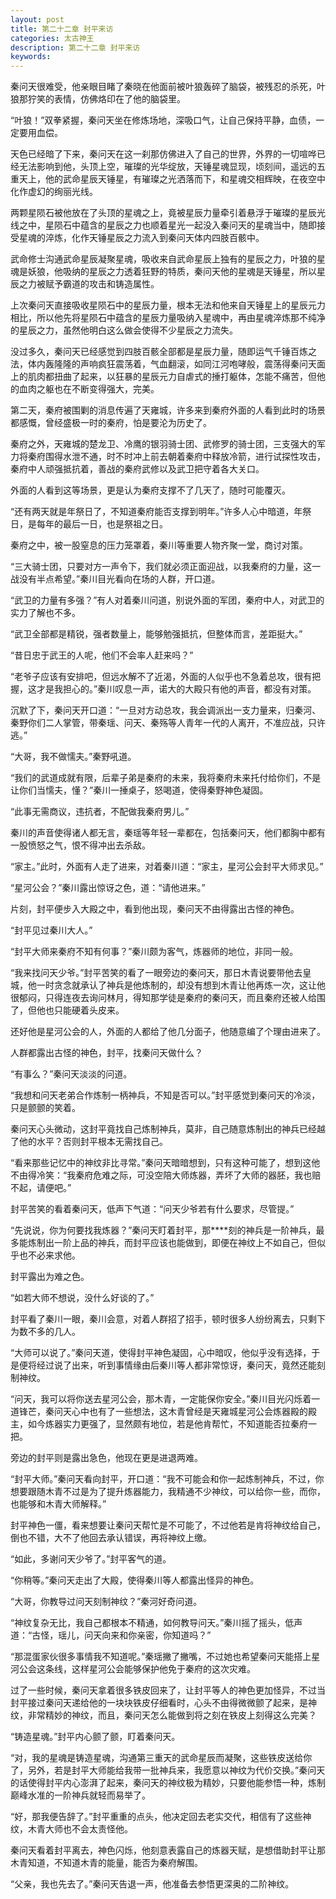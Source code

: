 ```yaml
---
layout: post
title: 第二十二章 封平来访
categories: 太古神王
description: 第二十二章 封平来访
keywords:
---
```


秦问天很难受，他亲眼目睹了秦晓在他面前被叶狼轰碎了脑袋，被残忍的杀死，叶狼那狞笑的表情，仿佛烙印在了他的脑袋里。

“叶狼！”双拳紧握，秦问天坐在修炼场地，深吸口气，让自己保持平静，血债，一定要用血偿。

天色已经暗了下来，秦问天在这一刹那仿佛进入了自己的世界，外界的一切喧哗已经无法影响到他，头顶上空，璀璨的光华绽放，天锤星魂显现，顷刻间，遥远的五重天上，他的武命星辰天锤星，有璀璨之光洒落而下，和星魂交相辉映，在夜空中化作虚幻的绚丽光线。

两颗星陨石被他放在了头顶的星魂之上，竟被星辰力量牵引着悬浮于璀璨的星辰光线之中，星陨石中蕴含的星辰之力也顺着星光一起没入秦问天的星魂当中，随即接受星魂的淬炼，化作天锤星辰之力流入到秦问天体内四肢百骸中。

武命修士沟通武命星辰凝聚星魂，吸收来自武命星辰上独有的星辰之力，叶狼的星魂是妖狼，他吸纳的星辰之力透着狂野的特质，秦问天他的星魂是天锤星，所以星辰之力被赋予霸道的攻击和铸造属性。

上次秦问天直接吸收星陨石中的星辰力量，根本无法和他来自天锤星上的星辰元力相比，所以他先将星陨石中蕴含的星辰力量吸纳入星魂中，再由星魂淬炼那不纯净的星辰之力，虽然他明白这么做会使得不少星辰之力流失。

没过多久，秦问天已经感觉到四肢百骸全部都是星辰力量，随即运气千锤百炼之法，体内轰隆隆的声响疯狂震荡着，气血翻滚，如同江河咆哮般，震荡得秦问天面上的肌肉都扭曲了起来，以狂暴的星辰元力自虐式的捶打躯体，怎能不痛苦，但他的血肉之躯也在不断变得强大，完美。

第二天，秦府被围剿的消息传遍了天雍城，许多来到秦府外面的人看到此时的场景都感慨，曾经盛极一时的秦府，怕是要沦为历史了。

秦府之外，天雍城的楚龙卫、冷鹰的银羽骑士团、武修罗的骑士团，三支强大的军力将秦府围得水泄不通，时不时冲上前去朝着秦府中释放冷箭，进行试探性攻击，秦府中人顽强抵抗着，善战的秦府武修以及武卫把守着各大关口。

外面的人看到这等场景，更是认为秦府支撑不了几天了，随时可能覆灭。

“还有两天就是年祭日了，不知道秦府能否支撑到明年。”许多人心中暗道，年祭日，是每年的最后一日，也是祭祖之日。

秦府之中，被一股窒息的压力笼罩着，秦川等重要人物齐聚一堂，商讨对策。

“三大骑士团，只要对方一声令下，我们就必须正面迎战，以我秦府的力量，这一战没有半点希望。”秦川目光看向在场的人群，开口道。

“武卫的力量有多强？”有人对着秦川问道，别说外面的军团，秦府中人，对武卫的实力了解也不多。

“武卫全部都是精锐，强者数量上，能够勉强抵抗，但整体而言，差距挺大。”

“昔日忠于武王的人呢，他们不会率人赶来吗？”

“老爷子应该有安排吧，但远水解不了近渴，外面的人似乎也不急着总攻，很有把握，这才是我担心的。”秦川叹息一声，诺大的大殿只有他的声音，都没有对策。

沉默了下，秦问天开口道：“一旦对方动总攻，我会调派出一支力量来，归秦河、秦野你们二人掌管，带秦瑶、问天、秦殇等人青年一代的人离开，不准应战，只许逃。”

“大哥，我不做懦夫。”秦野吼道。

“我们的武道成就有限，后辈子弟是秦府的未来，我将秦府未来托付给你们，不是让你们当懦夫，懂？”秦川一捶桌子，怒喝道，使得秦野神色凝固。

“此事无需商议，违抗者，不配做我秦府男儿。”

秦川的声音使得诸人都无言，秦瑶等年轻一辈都在，包括秦问天，他们都胸中都有一股愤怒之气，恨不得冲出去杀敌。

“家主。”此时，外面有人走了进来，对着秦川道：“家主，星河公会封平大师求见。”

“星河公会？”秦川露出惊讶之色，道：“请他进来。”

片刻，封平便步入大殿之中，看到他出现，秦问天不由得露出古怪的神色。

“封平见过秦川大人。”

“封平大师来秦府不知有何事？”秦川颇为客气，炼器师的地位，非同一般。

“我来找问天少爷。”封平苦笑的看了一眼旁边的秦问天，那日木青说要带他去皇城，他一时贪念就承认了神兵是他炼制的，却没有想到木青让他再炼一次，这让他很郁闷，只得连夜去询问林月，得知那学徒是秦府的秦问天，而且秦府还被人给围了，但他也只能硬着头皮来。

还好他是星河公会的人，外面的人都给了他几分面子，他随意编了个理由进来了。

人群都露出古怪的神色，封平，找秦问天做什么？

“有事么？”秦问天淡淡的问道。

“我想和问天老弟合作炼制一柄神兵，不知是否可以。”封平感觉到秦问天的冷淡，只是颤颤的笑着。

秦问天心头微动，这封平竟找自己炼制神兵，莫非，自己随意炼制出的神兵已经越了他的水平？否则封平根本无需找自己。

“看来那些记忆中的神纹非比寻常。”秦问天暗暗想到，只有这种可能了，想到这他不由得冷笑：“我秦府危难之际，可没空陪大师炼器，弄坏了大师的器胚，我也赔不起，请便吧。”

封平苦笑的看着秦问天，低声下气道：“问天少爷若有什么要求，尽管提。”

“先说说，你为何要找我炼器？”秦问天盯着封平，那****刻的神兵是一阶神兵，最多能炼制出一阶上品的神兵，而封平应该也能做到，即便在神纹上不如自己，但似乎也不必来求他。

封平露出为难之色。

“如若大师不想说，没什么好谈的了。”

封平看了秦川一眼，秦川会意，对着人群招了招手，顿时很多人纷纷离去，只剩下为数不多的几人。

“大师可以说了。”秦问天道，使得封平神色凝固，心中暗叹，他似乎没有选择，于是便将经过说了出来，听到事情缘由后秦川等人都非常惊讶，秦问天，竟然还能刻制神纹。

“问天，我可以将你送去星河公会，那木青，一定能保你安全。”秦川目光闪烁着一道锋芒，秦问天心中也有了一些想法，这木青曾经是天雍城星河公会炼器殿的殿主，如今炼器实力更强了，显然颇有地位，若是他肯帮忙，不知道能否拉秦府一把。

旁边的封平则是露出急色，他现在更是进退两难。

“封平大师。”秦问天看向封平，开口道：“我不可能会和你一起炼制神兵，不过，你想要跟随木青不过是为了提升炼器能力，我精通不少神纹，可以给你一些，而你，也能够和木青大师解释。”

封平神色一僵，看来想要让秦问天帮忙是不可能了，不过他若是肯将神纹给自己，倒也不错，大不了他回去承认错误，再将神纹上缴。

“如此，多谢问天少爷了。”封平客气的道。

“你稍等。”秦问天走出了大殿，使得秦川等人都露出怪异的神色。

“大哥，你教导过问天刻制神纹？”秦河好奇问道。

“神纹复杂无比，我自己都根本不精通，如何教导问天。”秦川摇了摇头，低声道：“古怪，瑶儿，问天向来和你亲密，你知道吗？”

“那混蛋家伙很多事情我不知道呢。”秦瑶撇了撇嘴，不过她也希望秦问天能搭上星河公会这条线，这样星河公会能够保护他免于秦府的这次灾难。

过了一些时候，秦问天拿着很多铁皮回来了，让封平等人的神色更加怪异，不过当封平接过秦问天递给他的一块块铁皮仔细看时，心头不由得微微颤了起来，是神纹，非常精妙的神纹，而且，秦问天怎么能做到将之刻在铁皮上刻得这么完美？

“铸造星魂。”封平内心颤了颤，盯着秦问天。

“对，我的星魂是铸造星魂，沟通第三重天的武命星辰而凝聚，这些铁皮送给你了，另外，若是封平大师能给我带一批神兵来，我愿意以神纹为代价交换。”秦问天的话使得封平内心澎湃了起来，秦问天的神纹极为精妙，只要他能参悟一种，炼制巅峰水准的一阶神兵就轻而易举了。

“好，那我便告辞了。”封平重重的点头，他决定回去老实交代，相信有了这些神纹，木青大师也不会太责怪他。

秦问天看着封平离去，神色闪烁，他刻意表露自己的炼器天赋，是想借助封平让那木青知道，不知道木青的能量，能否为秦府解围。

“父亲，我也先去了。”秦问天告退一声，他准备去参悟更深奥的二阶神纹。

